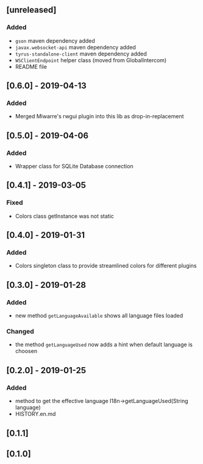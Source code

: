 ## [unreleased]

### Added
- `gson` maven dependency added
- `javax.websocket-api` maven dependency added
- `tyrus-standalone-client` maven dependency added
- `WSClientEndpoint` helper class (moved from GlobalIntercom)
- README file

## [0.6.0] - 2019-04-13
### Added
- Merged Miwarre's rwgui plugin into this lib as drop-in-replacement

## [0.5.0] - 2019-04-06
### Added
- Wrapper class for SQLite Database connection

## [0.4.1] - 2019-03-05
### Fixed
- Colors class getInstance was not static

## [0.4.0] - 2019-01-31
### Added
- Colors singleton class to provide streamlined colors for different plugins

## [0.3.0] - 2019-01-28
### Added
- new method `getLanguageAvailable` shows all language files loaded
### Changed
- the method `getLanguageUsed` now adds a hint when default language is choosen

## [0.2.0] - 2019-01-25
### Added
- method to get the effective language I18n->getLanguageUsed(String language)
- HISTORY.en.md

## [0.1.1]
## [0.1.0]